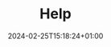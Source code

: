 ---
weight: 3000
title: "Help"
description: "Help using the Chapar."
icon: help
lead: ""
date: "2024-02-25T15:18:24+01:00"
lastmod: "2024-02-25T15:18:24+01:00"
draft: false
images: []
---